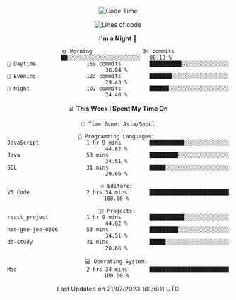 <div align=center>
 
<!--START_SECTION:waka-->
![Code Time](http://img.shields.io/badge/Code%20Time-104%20hrs%2037%20mins-blue)

![Lines of code](https://img.shields.io/badge/From%20Hello%20World%20I%27ve%20Written-2.9%20million%20lines%20of%20code-blue)

**I'm a Night 🦉** 

```text
🌞 Morning                34 commits          ██░░░░░░░░░░░░░░░░░░░░░░░   08.13 % 
🌆 Daytime                159 commits         ██████████░░░░░░░░░░░░░░░   38.04 % 
🌃 Evening                123 commits         ███████░░░░░░░░░░░░░░░░░░   29.43 % 
🌙 Night                  102 commits         ██████░░░░░░░░░░░░░░░░░░░   24.40 % 
```


📊 **This Week I Spent My Time On** 

```text
🕑︎ Time Zone: Asia/Seoul

💬 Programming Languages: 
JavaScript               1 hr 9 mins         ███████████░░░░░░░░░░░░░░   44.82 % 
Java                     53 mins             █████████░░░░░░░░░░░░░░░░   34.51 % 
SQL                      31 mins             █████░░░░░░░░░░░░░░░░░░░░   20.66 % 

🔥 Editors: 
VS Code                  2 hrs 34 mins       █████████████████████████   100.00 % 

🐱‍💻 Projects: 
react_project            1 hr 9 mins         ███████████░░░░░░░░░░░░░░   44.82 % 
heo-goo-joe-0306         53 mins             █████████░░░░░░░░░░░░░░░░   34.51 % 
db-study                 31 mins             █████░░░░░░░░░░░░░░░░░░░░   20.66 % 

💻 Operating System: 
Mac                      2 hrs 34 mins       █████████████████████████   100.00 % 
```


 Last Updated on 21/07/2023 18:36:11 UTC
<!--END_SECTION:waka-->
 </div>
